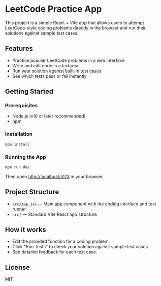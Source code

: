 # LeetCode Practice App

This project is a simple React + Vite app that allows users to attempt LeetCode-style coding problems directly in the browser and run their solutions against sample test cases.

## Features

- Practice popular LeetCode problems in a web interface
- Write and edit code in a textarea
- Run your solution against built-in test cases
- See which tests pass or fail instantly

## Getting Started

### Prerequisites

- Node.js (v18 or later recommended)
- npm

### Installation

```sh
npm install
```

### Running the App

```sh
npm run dev
```

Then open [http://localhost:5173](http://localhost:5173) in your browser.

## Project Structure

- `src/App.jsx` — Main app component with the coding interface and test runner
- `src/` — Standard Vite React app structure

## How it works

- Edit the provided function for a coding problem.
- Click "Run Tests" to check your solution against sample test cases.
- See detailed feedback for each test case.

## License

MIT
